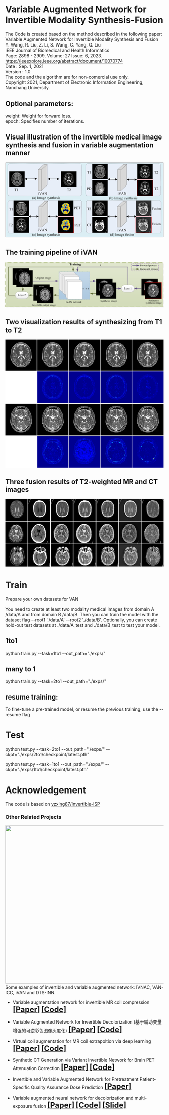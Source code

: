 # Variable Augmented Network for Invertible Modality Synthesis-Fusion    
The Code is created based on the method described in the following paper:     
Variable Augmented Network for Invertible Modality Synthesis and Fusion    
Y. Wang, R. Liu, Z. Li, S. Wang, C. Yang, Q. Liu   
IEEE Journal of Biomedical and Health Informatics         
Page: 2898 - 2909, Volume: 27 Issue: 6, 2023.    
https://ieeexplore.ieee.org/abstract/document/10070774                  
Date : Sep. 1, 2021  
Version : 1.0   
The code and the algorithm are for non-comercial use only.   
Copyright 2021, Department of Electronic Information Engineering, Nanchang University.   

## Optional parameters:  
weight: Weight for forward loss.   
epoch: Specifies number of iterations.


## Visual illustration of the invertible medical image synthesis and fusion in variable augmentation manner
 <div align="center"><img src="https://github.com/yqx7150/iVAN/blob/main/figs/Fig2.jpg"> </div>
 
## The training pipeline of iVAN
 <div align="center"><img src="https://github.com/yqx7150/iVAN/blob/main/figs/Fig3.png"> </div>
 
## Two visualization results of synthesizing from T1 to T2
 <div align="center"><img src="https://github.com/yqx7150/iVAN/blob/main/figs/Fig6.jpg"> </div>
 
## Three fusion results of T2-weighted MR and CT images
 <div align="center"><img src="https://github.com/yqx7150/iVAN/blob/main/figs/Fig9.jpg"> </div>

 
# Train

Prepare your own datasets for VAN

You need to create at least two modality medical images from domain A /data/A and from domain B /data/B. Then you can train the model with the dataset flag --root1 './data/A' --root2 './data/B'. Optionally, you can create hold-out test datasets at ./data/A_test and ./data/B_test to test your model.

##  1to1
python train.py --task=1to1 --out_path="./exps/"

##  many to 1
python train.py --task=2to1 --out_path="./exps/"

##  resume training:
To fine-tune a pre-trained model, or resume the previous training, use the --resume flag


# Test

python test.py --task=2to1 --out_path="./exps/" --ckpt="./exps/2to1/checkpoint/latest.pth"

python test.py --task=1to1 --out_path="./exps/" --ckpt="./exps/1to1/checkpoint/latest.pth"

# Acknowledgement
The code is based on [yzxing87/Invertible-ISP](https://github.com/yzxing87/Invertible-ISP)


### Other Related Projects
<div align="center"><img src="https://github.com/yqx7150/PET_AC_sCT/blob/main/samples/algorithm-overview.png" width = "800" height = "500"> </div>
 Some examples of invertible and variable augmented network: IVNAC, VAN-ICC, iVAN and DTS-INN.   
    
 * Variable augmentation network for invertible MR coil compression  [<font size=5>**[Paper]**</font>](https://www.sciencedirect.com/science/article/abs/pii/S0730725X24000225)   [<font size=5>**[Code]**</font>](https://github.com/yqx7150/VAN-ICC)             
  
  * Variable Augmented Network for Invertible Decolorization (基于辅助变量增强的可逆彩色图像灰度化)  [<font size=5>**[Paper]**</font>](https://jeit.ac.cn/cn/article/doi/10.11999/JEIT221205?viewType=HTML)   [<font size=5>**[Code]**</font>](https://github.com/yqx7150/VA-IDN)    

 * Virtual coil augmentation for MR coil extrapoltion via deep learning  [<font size=5>**[Paper]**</font>](https://www.sciencedirect.com/science/article/abs/pii/S0730725X22001722)   [<font size=5>**[Code]**</font>](https://github.com/yqx7150/VCA)    

 * Synthetic CT Generation via Variant Invertible Network for Brain PET Attenuation Correction  [<font size=5>**[Paper]**</font>](https://ieeexplore.ieee.org/document/10666843)   [<font size=5>**[Code]**</font>](https://github.com/yqx7150/PET_AC_sCT)               

  * Invertible and Variable Augmented Network for Pretreatment Patient-Specific Quality Assurance Dose Prediction  [<font size=5>**[Paper]**</font>](https://link.springer.com/article/10.1007/s10278-023-00930-w)       
    
  * Variable augmented neural network for decolorization and multi-exposure fusion [<font size=5>**[Paper]**</font>](https://www.sciencedirect.com/science/article/abs/pii/S1566253517305298)   [<font size=5>**[Code]**</font>](https://github.com/yqx7150/DecolorNet_FusionNet_code)   [<font size=5>**[Slide]**</font>](https://github.com/yqx7150/EDAEPRec/tree/master/Slide)   
